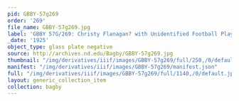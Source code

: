 ```yaml
---
pid: GBBY-57g269
order: '269'
file_name: GBBY-57g269.jpg
label: 'GBBY 57G/269: Christy Flanagan? with Unidentified Football Players - c1925'
_date: '1925'
object_type: glass plate negative
source: http://archives.nd.edu/Bagby/GBBY-57g269.jpg
thumbnail: "/img/derivatives/iiif/images/GBBY-57g269/full/250,/0/default.jpg"
manifest: "/img/derivatives/iiif/images/GBBY-57g269/manifest.json"
full: "/img/derivatives/iiif/images/GBBY-57g269/full/1140,/0/default.jpg"
layout: generic_collection_item
collection: bagby
---
```

